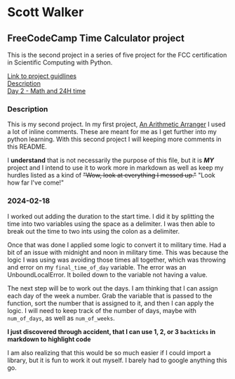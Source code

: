 # Scott Walker

## FreeCodeCamp Time Calculator project

This is the second project in a series of five project for the FCC certification in Scientific Computing with Python.

[Link to project guidlines](https://www.freecodecamp.org/learn/scientific-computing-with-python/scientific-computing-with-python-projects/time-calculator)  
[Description](#description)  
[Day 2 - Math and 24H time](#2024-02-18)

### Description

This is my second project. In my first project, [An Arithmetic Arranger](https://github.com/wswalker87/fcc_arithmetic_arranger) I used a lot of inline comments. These are meant for me as I get further into my python learning. With this second project I will keeping more comments in this README.

I **understand** that is not necessarily the purpose of this file, but it is **_MY_** project and I intend to use it to work more in markdown as well as keep my hurdles listed as a kind of ~~"Wow, look at everything I messed up."~~ "Look how far I've come!"

### 2024-02-18

I worked out adding the duration to the start time. I did it by splitting the time into two variables using the space as a delimiter. I was then able to break out the time to two ints using the colon as a delimiter.

Once that was done I applied some logic to convert it to military time. Had a bit of an issue with midnight and noon in military time. This was because the logic I was using was avoiding those times all together, which was throwing and error on my `final_time_of_day` variable. The error was an UnboundLocalError. It boiled down to the variable not having a value.

The next step will be to work out the days. I am thinking that I can assign each day of the week a number. Grab the variable that is passed to the function, sort the number that is assigned to it, and then I can apply the logic. I will need to keep track of the number of days, maybe with `num_of_days`, as well as `num_of_weeks`.

**I just discovered through accident, that I can use 1, 2, or 3 `backticks` in markdown to highlight code**

I am also realizing that this would be so much easier if I could import a library, but it is fun to work it out myself. I barely had to google anything this go.
